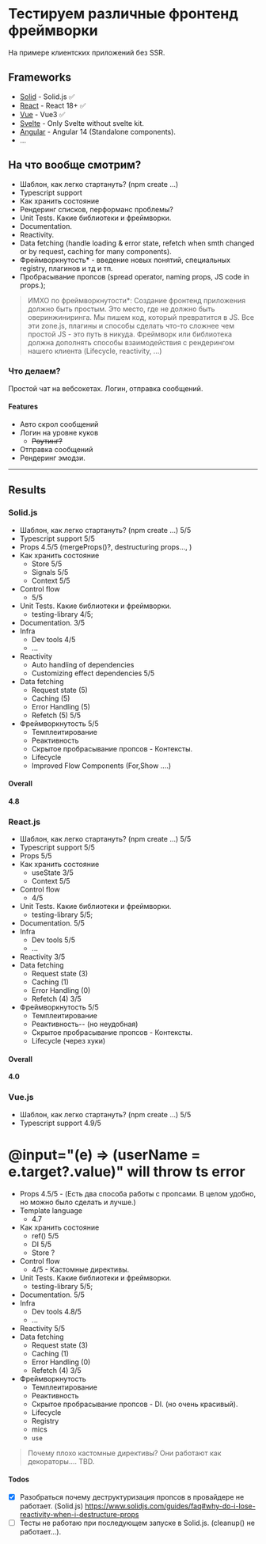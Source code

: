 # Тестируем различные фронтенд фреймворки

На примере клиентских приложений без SSR.

## Frameworks

* [Solid](./solid-tests) - Solid.js ✅
* [React](./react-tests) - React 18+ ✅
* [Vue](./vue-tests) - Vue3 ✅
* [Svelte](./svelte-tests) - Only Svelte without svelte kit.
* [Angular](./angular-tests) - Angular 14 (Standalone components).
* ...

## На что вообще смотрим?

* Шаблон, как легко стартануть? (npm create ...)
* Typescript support
* Как хранить состояние
* Рендеринг списков, перформанс проблемы?
* Unit Tests. Какие библиотеки и фреймворки.
* Documentation.
* Reactivity.
* Data fetching (handle loading & error state, refetch when smth changed or by request, caching for many components).
* Фреймворкнутость* - введение новых понятий, специальных registry, плагинов и тд и тп.
* Пробрасывание пропсов (spread operator, naming props, JS code in props.);

> ИМХО по фреймворкнутости*:
> Создание фронтенд приложения должно быть простым. Это место, где не должно быть оверинжиниринга.
> Мы пишем код, который превратится в JS. Все эти zone.js, плагины и способы сделать что-то сложнее чем простой JS - это путь в никуда.
> Фреймворк или библиотека должна дополнять способы взаимодействия с рендерингом нашего клиента (Lifecycle, reactivity, ...)

### Что делаем?

Простой чат на вебсокетах. Логин, отправка сообщений.

#### Features

* Авто скрол сообщений
* Логин на уровне куков
  * ~~Роутинг?~~
* Отправка сообщений
* Рендеринг эмодзи.

---

## Results

### Solid.js

* Шаблон, как легко стартануть? (npm create ...)
  5/5
* Typescript support
  5/5
* Props
  4.5/5 (mergeProps()?, destructuring props..., )
* Как хранить состояние
  * Store 5/5
  * Signals 5/5
  * Context 5/5
* Control flow
  * 5/5
* Unit Tests. Какие библиотеки и фреймворки.
  * testing-library 4/5;
* Documentation.
  3/5
* Infra
  * Dev tools 4/5
  * ...
* Reactivity
  * Auto handling of dependencies
  * Customizing effect dependencies
  5/5
* Data fetching
  * Request state (5)
  * Caching (5)
  * Error Handling (5)
  * Refetch (5)
  5/5
* Фреймворкнутость 5/5
  * Темплеитирование
  * Реактивность
  * Скрытое пробрасывание пропсов - Контексты.
  * Lifecycle
  * Improved Flow Components (For,Show ....)

#### Overall

**4.8**

### React.js

* Шаблон, как легко стартануть? (npm create ...)
  5/5
* Typescript support
  5/5
* Props
  5/5
* Как хранить состояние
  * useState 3/5
  * Context 5/5
* Control flow
  * 4/5
* Unit Tests. Какие библиотеки и фреймворки.
  * testing-library 5/5;
* Documentation.
  5/5
* Infra
  * Dev tools 5/5
  * ...
* Reactivity
  3/5
* Data fetching
  * Request state (3)
  * Caching (1)
  * Error Handling (0)
  * Refetch (4)
  3/5
* Фреймворкнутость 5/5
  * Темплеитирование
  * Реактивность-- (но неудобная)
  * Скрытое пробрасывание пропсов - Контексты.
  * Lifecycle (через хуки)

#### Overall

**4.0**

### Vue.js

* Шаблон, как легко стартануть? (npm create ...)
  5/5
* Typescript support
  4.9/5

# @input="(e) => (userName = e.target?.value)" will throw ts error

* Props
  4.5/5 - (Есть два способа работы с пропсами. В целом удобно, но можно было сделать и лучше.)
* Template language
  * 4.7
* Как хранить состояние
  * ref() 5/5
  * DI 5/5
  * Store ?
* Control flow
  * 4/5 - Кастомные директивы.
* Unit Tests. Какие библиотеки и фреймворки.
  * testing-library 5/5;
* Documentation.
  5/5
* Infra
  * Dev tools 4.8/5
  * ...
* Reactivity
  5/5
* Data fetching
  * Request state (3)
  * Caching (1)
  * Error Handling (0)
  * Refetch (4)
  3/5
* Фреймворкнутость
  * Темплеитирование
  * Реактивность
  * Скрытое пробрасывание пропсов - DI. (но очень красивый).
  * Lifecycle
  * Registry
  * mics
  * `use`

> Почему плохо кастомные директивы?
> Они работают как декораторы.... TBD.

#### Todos

* [x] Разобраться почему деструктуризация пропсов в провайдере не работает. (Solid.js) <https://www.solidjs.com/guides/faq#why-do-i-lose-reactivity-when-i-destructure-props>
* [ ] Тесты не работаю  при последующем запуске в Solid.js. (cleanup() не работает...).
